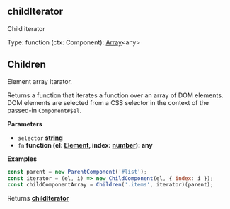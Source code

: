 <!-- Generated by documentation.js. Update this documentation by updating the source code. -->

## childIterator

Child iterator

Type: function (ctx: Component): [Array](https://developer.mozilla.org/en-US/docs/Web/JavaScript/Reference/Global_Objects/Array)&lt;any>

## Children

Element array Itarator.

Returns a function that iterates a function over an array of DOM elements.
DOM elements are selected from a CSS selector in the context of the passed-in `Component#$el`.

**Parameters**

-   `selector` **[string](https://developer.mozilla.org/en-US/docs/Web/JavaScript/Reference/Global_Objects/String)** 
-   `fn` **function (el: [Element](https://developer.mozilla.org/en-US/docs/Web/API/Element), index: [number](https://developer.mozilla.org/en-US/docs/Web/JavaScript/Reference/Global_Objects/Number)): any** 

**Examples**

```javascript
const parent = new ParentComponent('#list');
const iterator = (el, i) => new ChildComponent(el, { index: i });
const childComponentArray = Children('.items', iterator)(parent);
```

Returns **[childIterator](#childiterator)** 
